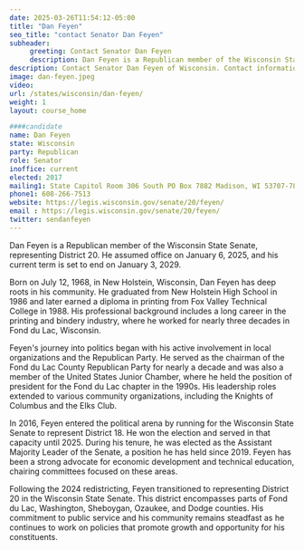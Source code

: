 ```yaml
---
date: 2025-03-26T11:54:12-05:00
title: "Dan Feyen"
seo_title: "contact Senator Dan Feyen"
subheader:
     greeting: Contact Senator Dan Feyen
     description: Dan Feyen is a Republican member of the Wisconsin State Senate, representing District 20. He assumed office on January 6, 2025, and his current term is set to end on January 3, 2029.
description: Contact Senator Dan Feyen of Wisconsin. Contact information for Dan Feyen includes email address, phone number, and mailing address.
image: dan-feyen.jpeg
video:
url: /states/wisconsin/dan-feyen/
weight: 1
layout: course_home

####candidate
name: Dan Feyen
state: Wisconsin
party: Republican
role: Senator
inoffice: current
elected: 2017
mailing1: State Capitol Room 306 South PO Box 7882 Madison, WI 53707-7882
phone1: 608-266-7513
website: https://legis.wisconsin.gov/senate/20/feyen/
email : https://legis.wisconsin.gov/senate/20/feyen/
twitter: sendanfeyen
---
```

Dan Feyen is a Republican member of the Wisconsin State Senate, representing District 20. He assumed office on January 6, 2025, and his current term is set to end on January 3, 2029.

Born on July 12, 1968, in New Holstein, Wisconsin, Dan Feyen has deep roots in his community. He graduated from New Holstein High School in 1986 and later earned a diploma in printing from Fox Valley Technical College in 1988. His professional background includes a long career in the printing and bindery industry, where he worked for nearly three decades in Fond du Lac, Wisconsin.

Feyen's journey into politics began with his active involvement in local organizations and the Republican Party. He served as the chairman of the Fond du Lac County Republican Party for nearly a decade and was also a member of the United States Junior Chamber, where he held the position of president for the Fond du Lac chapter in the 1990s. His leadership roles extended to various community organizations, including the Knights of Columbus and the Elks Club.

In 2016, Feyen entered the political arena by running for the Wisconsin State Senate to represent District 18. He won the election and served in that capacity until 2025. During his tenure, he was elected as the Assistant Majority Leader of the Senate, a position he has held since 2019. Feyen has been a strong advocate for economic development and technical education, chairing committees focused on these areas.

Following the 2024 redistricting, Feyen transitioned to representing District 20 in the Wisconsin State Senate. This district encompasses parts of Fond du Lac, Washington, Sheboygan, Ozaukee, and Dodge counties. His commitment to public service and his community remains steadfast as he continues to work on policies that promote growth and opportunity for his constituents.
